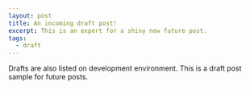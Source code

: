 ```yaml
---
layout: post
title: An incoming draft post!
excerpt: This is an expert for a shiny new future post.
tags:
  - draft
---
```


Drafts are also listed on development environment. This is a draft post sample for future posts.